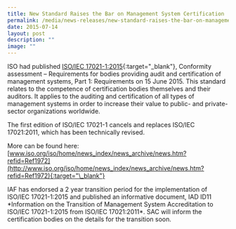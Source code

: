 ```yaml
---
title: New Standard Raises the Bar on Management System Certification
permalink: /media/news-releases/new-standard-raises-the-bar-on-management-system-certification/
date: 2015-07-14
layout: post
description: ""
image: ""
---
```

ISO had published [ISO/IEC 17021-1:2015](http://www.iso.org/obp/ui/#iso:std:iso-iec:17021:-1:ed-1:v1:en){:target="\_blank"}, Conformity assessment – Requirements for bodies providing audit and certification of management systems, Part 1: Requirements on 15 June 2015. This standard relates to the competence of certification bodies themselves and their auditors. It applies to the auditing and certification of all types of management systems in order to increase their value to public- and private-sector organizations worldwide.
 
The first edition of ISO/IEC 17021-1 cancels and replaces ISO/IEC 17021:2011, which has been technically revised.  
 
More can be found here:[www.iso.org/iso/home/news_index/news_archive/news.htm?refid=Ref1972](http://www.iso.org/iso/home/news_index/news_archive/news.htm?refid=Ref1972){:target="\_blank"}
 
IAF has endorsed a 2 year transition period for the implementation of ISO/IEC 17021-1:2015 and published an informative document, IAD ID11 \*Information on the Transition of Management System Accreditation to ISO/IEC 17021-1:2015 from ISO/IEC 17021:2011\*. SAC will inform the certification bodies on the details for the transition soon.